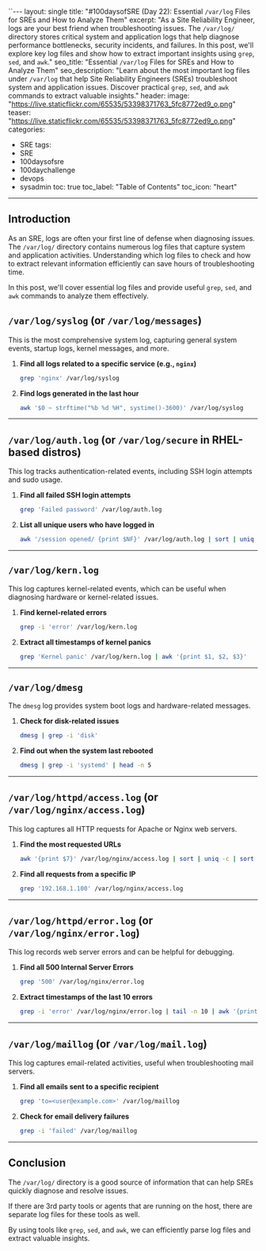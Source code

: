 ``---
layout: single
title: "#100daysofSRE (Day 22): Essential `/var/log` Files for SREs and How to Analyze Them"
excerpt: "As a Site Reliability Engineer, logs are your best friend when troubleshooting issues. The `/var/log/` directory stores critical system and application logs that help diagnose performance bottlenecks, security incidents, and failures. In this post, we'll explore key log files and show how to extract important insights using `grep`, `sed`, and `awk`."
seo_title: "Essential `/var/log` Files for SREs and How to Analyze Them"
seo_description: "Learn about the most important log files under `/var/log` that help Site Reliability Engineers (SREs) troubleshoot system and application issues. Discover practical `grep`, `sed`, and `awk` commands to extract valuable insights."
header:
  image: "https://live.staticflickr.com/65535/53398371763_5fc8772ed9_o.png"
  teaser: "https://live.staticflickr.com/65535/53398371763_5fc8772ed9_o.png"
categories:
 - SRE
tags:
 - SRE
 - 100daysofsre
 - 100daychallenge
 - devops
 - sysadmin
toc: true
toc_label: "Table of Contents"
toc_icon: "heart"
---

## Introduction

As an SRE, logs are often your first line of defense when diagnosing issues. The `/var/log/` directory contains numerous log files that capture system and application activities. Understanding which log files to check and how to extract relevant information efficiently can save hours of troubleshooting time.

In this post, we'll cover essential log files and provide useful `grep`, `sed`, and `awk` commands to analyze them effectively.

## `/var/log/syslog` (or `/var/log/messages`)

This is the most comprehensive system log, capturing general system events, startup logs, kernel messages, and more.

1. **Find all logs related to a specific service (e.g., `nginx`)**
	```bash
	grep 'nginx' /var/log/syslog
	``` 

2. **Find logs generated in the last hour**

	```bash
	awk '$0 ~ strftime("%b %d %H", systime()-3600)' /var/log/syslog
	``` 

----------

## `/var/log/auth.log` (or `/var/log/secure` in RHEL-based distros)

This log tracks authentication-related events, including SSH login attempts and sudo usage.

1. **Find all failed SSH login attempts**

	```bash
	grep 'Failed password' /var/log/auth.log
	``` 

2. **List all unique users who have logged in**

	```bash
	awk '/session opened/ {print $NF}' /var/log/auth.log | sort | uniq
	``` 

----------

## `/var/log/kern.log`

This log captures kernel-related events, which can be useful when diagnosing hardware or kernel-related issues.

1. **Find kernel-related errors**

	```bash
	grep -i 'error' /var/log/kern.log
	``` 

2. **Extract all timestamps of kernel panics**

	```bash
	grep 'Kernel panic' /var/log/kern.log | awk '{print $1, $2, $3}'
	``` 

----------

## `/var/log/dmesg`

The `dmesg` log provides system boot logs and hardware-related messages.

1. **Check for disk-related issues**

	```bash
	dmesg | grep -i 'disk'
	``` 

2. **Find out when the system last rebooted**

	```bash
	dmesg | grep -i 'systemd' | head -n 5
	``` 

----------

## `/var/log/httpd/access.log` (or `/var/log/nginx/access.log`)

This log captures all HTTP requests for Apache or Nginx web servers.

1. **Find the most requested URLs**

	```bash
	awk '{print $7}' /var/log/nginx/access.log | sort | uniq -c | sort -nr | head -10
	``` 

2. **Find all requests from a specific IP**

	```bash
	grep '192.168.1.100' /var/log/nginx/access.log
	``` 

----------

## `/var/log/httpd/error.log` (or `/var/log/nginx/error.log`)

This log records web server errors and can be helpful for debugging.

1. **Find all 500 Internal Server Errors**

	```bash
	grep '500' /var/log/nginx/error.log
	``` 

2. **Extract timestamps of the last 10 errors**

	```bash
	grep -i 'error' /var/log/nginx/error.log | tail -n 10 | awk '{print $1, $2}'
	``` 

----------

## `/var/log/maillog` (or `/var/log/mail.log`)

This log captures email-related activities, useful when troubleshooting mail servers.

1. **Find all emails sent to a specific recipient**

	```bash
	grep 'to=<user@example.com>' /var/log/maillog
	``` 

2. **Check for email delivery failures**

	```bash
	grep -i 'failed' /var/log/maillog
	``` 

----------

## Conclusion

The `/var/log/` directory is a good source of information that can help SREs quickly diagnose and resolve issues. 

If there are 3rd party tools or agents that are running on the host, there are separate log files for these tools as well.

By using tools like `grep`, `sed`, and `awk`, we can efficiently parse log files and extract valuable insights.


<!--stackedit_data:
eyJoaXN0b3J5IjpbMTI3Mzk1NjQ2XX0=
-->